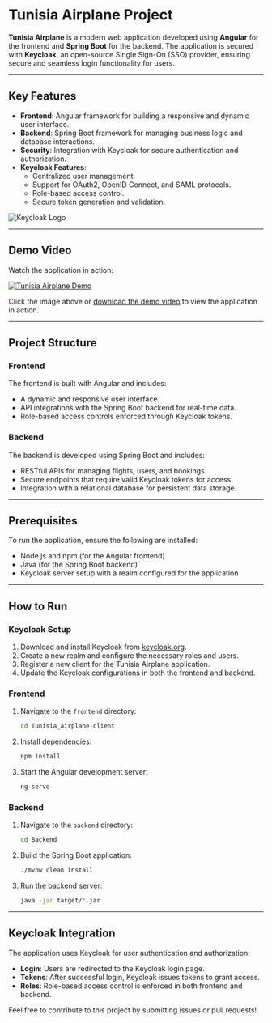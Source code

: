 # Tunisia Airplane Project

**Tunisia Airplane** is a modern web application developed using **Angular** for the frontend and **Spring Boot** for the backend. The application is secured with **Keycloak**, an open-source Single Sign-On (SSO) provider, ensuring secure and seamless login functionality for users.

---

## Key Features
- **Frontend**: Angular framework for building a responsive and dynamic user interface.
- **Backend**: Spring Boot framework for managing business logic and database interactions.
- **Security**: Integration with Keycloak for secure authentication and authorization.
- **Keycloak Features**:
  - Centralized user management.
  - Support for OAuth2, OpenID Connect, and SAML protocols.
  - Role-based access control.
  - Secure token generation and validation.

![Keycloak Logo](https://www.keycloak.org/resources/images/keycloak_logo_480x108.png)

---

## Demo Video
Watch the application in action:

[![Tunisia Airplane Demo](demo_thumbnail.png)](./demo.mp4)

Click the image above or [download the demo video](./demo.mp4) to view the application in action.

---

## Project Structure

### Frontend
The frontend is built with Angular and includes:
- A dynamic and responsive user interface.
- API integrations with the Spring Boot backend for real-time data.
- Role-based access controls enforced through Keycloak tokens.

### Backend
The backend is developed using Spring Boot and includes:
- RESTful APIs for managing flights, users, and bookings.
- Secure endpoints that require valid Keycloak tokens for access.
- Integration with a relational database for persistent data storage.

---

## Prerequisites
To run the application, ensure the following are installed:
- Node.js and npm (for the Angular frontend)
- Java (for the Spring Boot backend)
- Keycloak server setup with a realm configured for the application

---

## How to Run

### Keycloak Setup
1. Download and install Keycloak from [keycloak.org](https://www.keycloak.org).
2. Create a new realm and configure the necessary roles and users.
3. Register a new client for the Tunisia Airplane application.
4. Update the Keycloak configurations in both the frontend and backend.

### Frontend
1. Navigate to the `frontend` directory:
   ```bash
   cd Tunisia_airplane-client
   ```
2. Install dependencies:
   ```bash
   npm install
   ```
3. Start the Angular development server:
   ```bash
   ng serve
   ```

### Backend
1. Navigate to the `backend` directory:
   ```bash
   cd Backend
   ```
2. Build the Spring Boot application:
   ```bash
   ./mvnw clean install
   ```
3. Run the backend server:
   ```bash
   java -jar target/*.jar
   ```

---

## Keycloak Integration
The application uses Keycloak for user authentication and authorization:
- **Login**: Users are redirected to the Keycloak login page.
- **Tokens**: After successful login, Keycloak issues tokens to grant access.
- **Roles**: Role-based access control is enforced in both frontend and backend.


Feel free to contribute to this project by submitting issues or pull requests!
